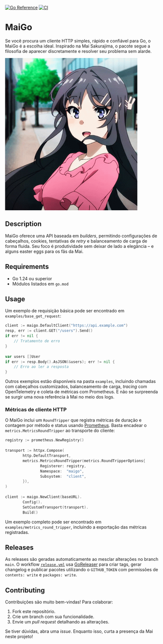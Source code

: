 [![Go Reference](https://pkg.go.dev/badge/github.com/jeanmolossi/maigo.svg)](https://pkg.go.dev/github.com/jeanmolossi/maigo)
[![CI](https://github.com/jeanmolossi/maigo/actions/workflows/ci.yml/badge.svg)](https://github.com/jeanmolossi/maigo/actions/workflows/ci.yml)

# MaiGo

Se você procura um cliente HTTP simples, rápido e confiável para Go, o MaiGo é a escolha ideal. Inspirado na Mai Sakurajima, o pacote segue a filosofia de aparecer discretamente e resolver seu problema sem alarde.

![Mai Sakurajima](./docs/assets/mai-sakurajima-432-x-498.gif)

## Description
MaiGo oferece uma API baseada em *builders*, permitindo configurações de cabeçalhos, cookies, tentativas de *retry* e balanceamento de carga de forma fluida. Seu foco é produtividade sem deixar de lado a elegância – e alguns easter eggs para os fãs da Mai.

## Requirements
- Go 1.24 ou superior
- Módulos listados em `go.mod`

## Usage
Um exemplo de requisição básica pode ser encontrado em `examples/base_get_request`:

```go
client := maigo.DefaultClient("https://api.example.com")
resp, err := client.GET("/users").Send()
if err != nil {
    // Tratamento de erro
}

var users []User
if err := resp.Body().AsJSON(&users); err != nil {
    // Erro ao ler a resposta
}
```

Outros exemplos estão disponíveis na pasta `examples`, incluindo chamadas com cabeçalhos customizados, balanceamento de carga, *tracing* com OpenTelemetry e coleta de métricas com Prometheus. E não se surpreenda se surgir uma nova referência à Mai no meio dos logs.

### Métricas de cliente HTTP

O MaiGo inclui um `RoundTripper` que registra métricas de duração e contagem por método e status usando [Prometheus](https://prometheus.io/). Basta encadear o `metrics.MetricsRoundTripper` ao transporte do cliente:

```go
registry := prometheus.NewRegistry()

transport := httpx.Compose(
        http.DefaultTransport,
        metrics.MetricsRoundTripper(metrics.RoundTripperOptions{
                Registerer: registry,
                Namespace:  "maigo",
                Subsystem:  "client",
        }),
)

client := maigo.NewClient(baseURL).
        Config().
        SetCustomTransport(transport).
        Build()
```

Um exemplo completo pode ser encontrado em `examples/metrics_round_tripper`, incluindo a exportação das métricas registradas.

## Releases
As releases são geradas automaticamente ao mesclar alterações no branch `main`.
O workflow [`release.yml`](.github/workflows/release.yml) usa [GoReleaser](https://goreleaser.com/) para criar tags, gerar changelog e publicar pacotes utilizando o `GITHUB_TOKEN` com permissões de `contents: write` e `packages: write`.

## Contributing
Contribuições são muito bem-vindas! Para colaborar:
1. Fork este repositório.
2. Crie um branch com sua funcionalidade.
3. Envie um *pull request* detalhando as alterações.

Se tiver dúvidas, abra uma *issue*. Enquanto isso, curta a presença da Mai neste projeto!
